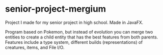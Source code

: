 # senior-project-mergium
Project I made for my senior project in high school. Made in JavaFX.

Program based on Pokemon, but instead of evolution you can merge two entities to create a child entity that has the best features from both parents. 
Features include a type system, different builds (representations) of creatures, items, and File I/O.
